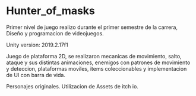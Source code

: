 # Hunter_of_masks
 Primer nivel de juego realizo durante el primer semestre de la carrera, Diseño y programacion de videojuegos.
 
 Unity version: 2019.2.17f1
 
 Juego de plataforma 2D, se realizaron mecanicas de movimiento, salto, ataque y sus distintas animaciones, enemigos con patrones de movimiento y deteccion, plataformas moviles,
 items coleccionables y  implementacion de UI con barra de vida.
 
 Personajes originales.
 Utilizacion de Assets de itch io.


